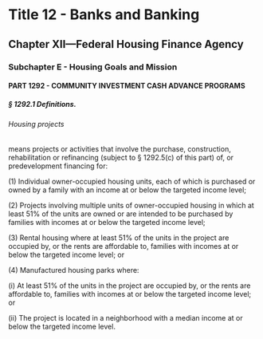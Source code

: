 
# Title 12 - Banks and Banking
## Chapter XII—Federal Housing Finance Agency
### Subchapter E - Housing Goals and Mission
#### PART 1292 - COMMUNITY INVESTMENT CASH ADVANCE PROGRAMS
##### § 1292.1 Definitions.
###### Housing projects

means projects or activities that involve the purchase, construction, rehabilitation or refinancing (subject to § 1292.5(c) of this part) of, or predevelopment financing for:

(1) Individual owner-occupied housing units, each of which is purchased or owned by a family with an income at or below the targeted income level;

(2) Projects involving multiple units of owner-occupied housing in which at least 51% of the units are owned or are intended to be purchased by families with incomes at or below the targeted income level;

(3) Rental housing where at least 51% of the units in the project are occupied by, or the rents are affordable to, families with incomes at or below the targeted income level; or

(4) Manufactured housing parks where:

(i) At least 51% of the units in the project are occupied by, or the rents are affordable to, families with incomes at or below the targeted income level; or

(ii) The project is located in a neighborhood with a median income at or below the targeted income level.
